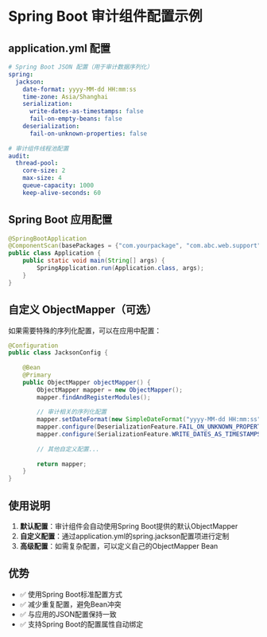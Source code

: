 # Spring Boot 审计组件配置示例

## application.yml 配置

```yaml
# Spring Boot JSON 配置（用于审计数据序列化）
spring:
  jackson:
    date-format: yyyy-MM-dd HH:mm:ss
    time-zone: Asia/Shanghai
    serialization:
      write-dates-as-timestamps: false
      fail-on-empty-beans: false
    deserialization:
      fail-on-unknown-properties: false
      
# 审计组件线程池配置
audit:
  thread-pool:
    core-size: 2
    max-size: 4
    queue-capacity: 1000
    keep-alive-seconds: 60
```

## Spring Boot 应用配置

```java
@SpringBootApplication
@ComponentScan(basePackages = {"com.yourpackage", "com.abc.web.support"})
public class Application {
    public static void main(String[] args) {
        SpringApplication.run(Application.class, args);
    }
}
```

## 自定义 ObjectMapper（可选）

如果需要特殊的序列化配置，可以在应用中配置：

```java
@Configuration
public class JacksonConfig {
    
    @Bean
    @Primary
    public ObjectMapper objectMapper() {
        ObjectMapper mapper = new ObjectMapper();
        mapper.findAndRegisterModules();
        
        // 审计相关的序列化配置
        mapper.setDateFormat(new SimpleDateFormat("yyyy-MM-dd HH:mm:ss"));
        mapper.configure(DeserializationFeature.FAIL_ON_UNKNOWN_PROPERTIES, false);
        mapper.configure(SerializationFeature.WRITE_DATES_AS_TIMESTAMPS, false);
        
        // 其他自定义配置...
        
        return mapper;
    }
}
```

## 使用说明

1. **默认配置**：审计组件会自动使用Spring Boot提供的默认ObjectMapper
2. **自定义配置**：通过application.yml的spring.jackson配置项进行定制
3. **高级配置**：如需复杂配置，可以定义自己的ObjectMapper Bean

## 优势

- ✅ 使用Spring Boot标准配置方式
- ✅ 减少重复配置，避免Bean冲突
- ✅ 与应用的JSON配置保持一致
- ✅ 支持Spring Boot的配置属性自动绑定